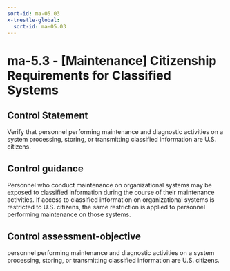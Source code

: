 ```yaml
---
sort-id: ma-05.03
x-trestle-global:
  sort-id: ma-05.03
---
```


# ma-5.3 - \[Maintenance\] Citizenship Requirements for Classified Systems

## Control Statement

Verify that personnel performing maintenance and diagnostic activities on a system processing, storing, or transmitting classified information are U.S. citizens.

## Control guidance

Personnel who conduct maintenance on organizational systems may be exposed to classified information during the course of their maintenance activities. If access to classified information on organizational systems is restricted to U.S. citizens, the same restriction is applied to personnel performing maintenance on those systems.

## Control assessment-objective

personnel performing maintenance and diagnostic activities on a system processing, storing, or transmitting classified information are U.S. citizens.
